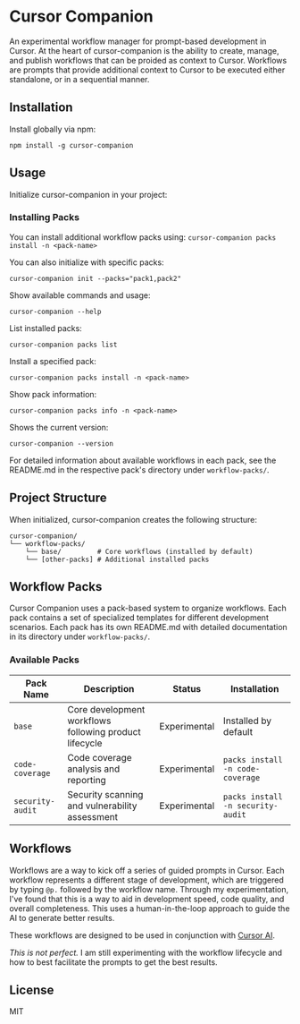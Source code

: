 # Cursor Companion

An experimental workflow manager for prompt-based development in Cursor. At the heart of cursor-companion is the ability to create, manage, and publish workflows that can be proided as context to Cursor. Workflows are prompts that provide additional context to Cursor to be executed either standalone, or in a sequential manner. 


## Installation

Install globally via npm:

    npm install -g cursor-companion


## Usage
Initialize cursor-companion in your project:


### Installing Packs
You can install additional workflow packs using: `cursor-companion packs install -n <pack-name>`


You can also initialize with specific packs:

    cursor-companion init --packs="pack1,pack2"

Show available commands and usage:

    cursor-companion --help

List installed packs:

    cursor-companion packs list        

Install a specified pack:

    cursor-companion packs install -n <pack-name>

Show pack information:

    cursor-companion packs info -n <pack-name>

Shows the current version:

    cursor-companion --version

For detailed information about available workflows in each pack, see the README.md in the respective pack's directory under `workflow-packs/`.


## Project Structure
When initialized, cursor-companion creates the following structure:

    cursor-companion/
    └── workflow-packs/
        └── base/         # Core workflows (installed by default)
        └── [other-packs] # Additional installed packs


## Workflow Packs
Cursor Companion uses a pack-based system to organize workflows. Each pack contains a set of specialized templates for different development scenarios. Each pack has its own README.md with detailed documentation in its directory under `workflow-packs/`.


### Available Packs

| Pack Name | Description | Status | Installation |
|-----------|-------------|---------------|--------------|
| `base` | Core development workflows following product lifecycle | Experimental | Installed by default |
| `code-coverage` | Code coverage analysis and reporting | Experimental | `packs install -n code-coverage` |
| `security-audit` | Security scanning and vulnerability assessment | Experimental | `packs install -n security-audit` |


## Workflows
Workflows are a way to kick off a series of guided prompts in Cursor. Each workflow represents a different stage of development,
which are triggered by typing `@p.` followed by the workflow name. Through my experimentation, I've found that this is a way to 
aid in development speed, code quality, and overall completeness. This uses a human-in-the-loop approach to guide the AI to generate better results.

These workflows are designed to be used in conjunction with [Cursor AI](https://www.cursor.com/ai).

*This is not perfect.* I am still experimenting with the workflow lifecycle and how to best facilitate the prompts to get the best results.


## License

MIT 
